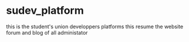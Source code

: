 # sudev_platform
this is the student's union developpers platforms this resume the website forum and blog of all administator 
